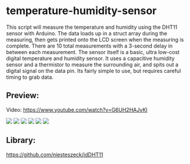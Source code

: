 # temperature-humidity-sensor
This script will measure the temperature and humidity using the DHT11 sensor with Arduino. The data loads up in a struct array during the measuring, then gets printed onto the LCD screen when the measuring is complete. There are 10 total measurements with a 3-second delay in between each measurement. The sensor itself is a basic, ultra low-cost digital temperature and humidity sensor. It uses a capacitive humidity sensor and a thermistor to measure the surrounding air, and spits out a digital signal on the data pin. Its fairly simple to use, but requires careful timing to grab data.

## Preview:
Video: https://www.youtube.com/watch?v=G6UH2HAJyKI

![](https://i.imgur.com/d9zMDdJ.png)
![](https://i.imgur.com/ILitw69.jpg)
![](https://i.imgur.com/7bcjIxg.jpg)
![](https://i.imgur.com/bAfSiK2.jpg)
![](https://i.imgur.com/QuNvynX.jpg)
![](https://i.imgur.com/ZEEHjHJ.jpg)

## Library:
https://github.com/niesteszeck/idDHT11
